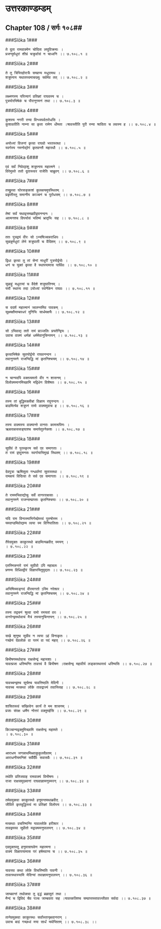 उत्तरकाण्डम्डम्
===============================


## Chapter 108  / सर्गः १०८##


###Slōka 1###


    ते दूता रामवाक्येन चोदिता लघुविक्रमाः ।
    प्रजग्मुर्मधुरां शीघ्रं चक्रुर्वासं न चाध्वनि ।। ७.१०८.१ ॥


###Slōka 2###


    ते तु त्रिभिरहोरात्रैः सम्प्राप्य मधुरामथ ।
    शत्रुघ्नाय यथातत्त्वमाचख्युः सर्वमेव तत् ।। ७.१०८.२ ॥


###Slōka 3###


    लक्ष्मणस्य परित्यागं प्रतिज्ञां राघवस्य च ।
    पुत्रयोरभिषेकं च पौरानुगमनं तथा ।। ७.१०८.३ ॥


###Slōka 4###


    कुशस्य नगरी रम्या विन्ध्यपर्वतरोधसि ।
    कुशावतीति नाम्ना सा कृता रामेण धीमता ।श्रावस्तीति पुरी रम्या श्राविता च लवस्य ह ।। ७.१०८.४ ॥


###Slōka 5###


    अयोध्यां विजनां कृत्वा राघवो भरतस्तथा ।
    स्वर्गस्य गमनोद्योगं कृतवन्तौ महारथौ ।। ७.१०८.५ ॥


###Slōka 6###


    एवं सर्वं निवेद्याशु शत्रुघ्नाय महात्मने ।
    विरेमुस्ते ततो दूतास्त्वर राजेति चाब्रुवन् ।। ७.१०८.६ ॥


###Slōka 7###


    तच्छ्रुत्वा घोरसङ्काशं कुलक्षयमुपस्थितम् ।
    प्रकृतीस्तु समानीय काञ्चनं च पुरोधसम् ।। ७.१०८.७ ॥


###Slōka 8###


    तेषां सर्वं यथावृत्तमब्रवीद्रघनन्दनः ।
    आत्मनश्च विपर्यासं भविष्यं भ्रातृभिः सह ।। ७.१०८.८ ॥


###Slōka 9###


    ततः पुत्रद्वयं वीरः सो ऽभ्यषिञ्चन्नराधिपः ।
    सुबाहुर्मधुरां लेभे शत्रुघाती च वैदिशम् ।। ७.१०८.९ ॥


###Slōka 10###


    द्विधा कृत्वा तु तां सेनां माधुरीं पुत्रयोर्द्वयोः ।
    धनं च युक्तं कृत्वा वै स्थापयामास पार्थिवः ।। ७.१०८.१० ॥


###Slōka 11###


    सुबाहुं मधुरायां च वैदेशे शत्रुघातिनम् ।
    ययौ स्थाप्य तदा ऽयोध्यां रथेनैकेन राघवः ।। ७.१०८.११ ॥


###Slōka 12###


    स ददर्श महात्मानं ज्वलन्तमिव पावकम् ।
    सूक्ष्मक्षौमाम्बरधरं मुनिभिः सार्धमक्षयैः ।। ७.१०८.१२ ॥


###Slōka 13###


    सो ऽभिवाद्य ततो रामं प्राञ्जलिः प्रयतेन्द्रियः ।
    उवाच वाक्यं धर्मज्ञं धर्ममेवानुचिन्तयन् ।। ७.१०८.१३ ॥


###Slōka 14###


    कृत्वाभिषेकं सुतयोर्द्वयो राघवनन्दन ।
    तवानुगमने राजन्विद्धि मां कृतनिश्चयम् ।। ७.१०८.१४ ॥


###Slōka 15###


    न चान्यदपि वक्तव्यमतो वीर न शासनम् ।
    विलोक्यमानमिच्छामि मद्विधेन विशेषतः ।। ७.१०८.१५ ॥


###Slōka 16###


    तस्य तां बुद्धिमक्लीबां विज्ञाय रघुनन्दनः ।
    बाढमित्येव शत्रुघ्नं रामो वाक्यमुवाच ह ।। ७.१०८.१६ ॥


###Slōka 17###


    तस्य वाक्यस्य वाक्यान्ते वानराः कामरूपिणः ।
    ऋक्षराक्षससङ्घाश्च समापेतुरनेकशः ।। ७.१०८.१७ ॥


###Slōka 18###


    सुग्रीवं ते पुरस्कृत्य सर्व एव समागताः ।
    तं रामं द्रष्टुमनसः स्वर्गायाभिमुखं स्थितम् ।। ७.१०८.१८ ॥


###Slōka 19###


    देवपुत्रा ऋषिसुता गन्धर्वाणां सुतास्तथा ।
    रामक्षयं विदित्वा ते सर्व एव समागताः ।। ७.१०८.१९ ॥


###Slōka 20###


    ते राममभिवाद्योचुः सर्वे वानरराक्षसाः ।
    तवानुगमने राजन्सम्प्राप्ताः कृतनिश्चयाः ।। ७.१०८.२० ॥


###Slōka 21###


    यदि राम विनास्माभिर्गच्छेस्त्वं पुरुषोत्तम ।
    यमदण्डमिवोद्यम्य त्वया स्म विनिपातिताः ।। ७.१०८.२१ ॥


###Slōka 22###


    तैरेवमुक्तः काकुत्स्थो बाढमित्यब्रवीत् स्मयन् ।
    । ७.१०८.२२ ॥


###Slōka 23###


    एतस्मिन्नन्तरे रामं सुग्रीवो ऽपि महाबलः ।
    प्रणम्य विधिवद्वीरं विज्ञापयितुमुद्यतः ।। ७.१०८.२३ ॥


###Slōka 24###


    अभिषिच्याङ्गदं वीरमागतो ऽस्मि नरेश्वर ।
    तवानुगमने राजन्विद्धि मां कृतनिश्चयम् ।। ७.१०८.२४ ॥


###Slōka 25###


    तस्य तद्वचनं श्रुत्वा रामो रमयतां वरः ।
    वानरेन्द्रमथोवाचं मैत्रं तस्यानुचिन्तयन् ।। ७.१०८.२५ ॥


###Slōka 26###


    सखे शृणुष्व सुग्रीव न त्वया ऽहं विनाकृतः ।
    गच्छेयं देवलोकं वा परमं वा पदं महत् ।। ७.१०८.२६ ॥


###Slōka 27###


    बिभीषणमथोवाच राक्षसेन्द्रं महायशाः ।
    यावत्प्रजा धरिष्यन्ति तावत्त्वं वै बिभीषण ।राक्षसेन्द्र महावीर्य लङ्कास्थस्त्वं धरिष्यसि ।। ७.१०८.२७ ॥


###Slōka 28###


    यावच्चन्द्रश्च सूर्यश्च यावत्तिष्ठति मेदिनी ।
    यावच्च मत्कथा लोके तावद्राज्यं तवास्त्विह ।। ७.१०८.२८ ॥


###Slōka 29###


    शासितस्त्वं सखित्वेन कार्यं ते मम शासनम् ।
    प्रजाः संरक्ष धर्मेण नोत्तरं वक्तुमर्हसि ।। ७.१०८.२९ ॥


###Slōka 30###


    किञ्चान्यद्वक्तुमिच्छामि राक्षसेन्द्र महामते ।
    । ७.१०८.३० ॥


###Slōka 31###


    आराधय जगन्नाथमिक्ष्वाकुकुलदैवतम् ।
    आराधनीयमनिशं सर्वैर्दैवैः सवासवैः ।। ७.१०८.३१ ॥


###Slōka 32###


    तथेति प्रतिजग्राह रामवाक्यं विभीषणः ।
    राजा राक्षसमुख्यानां राघवाज्ञामनुस्मरन् ।। ७.१०८.३२ ॥


###Slōka 33###


    तमेवमुक्त्वा काकुत्स्थो हनूमन्तमथाब्रवीत् ।
    जीविते कृतबुद्धिस्त्वं मा प्रतिज्ञां विलोपय ।। ७.१०८.३३ ॥


###Slōka 34###


    मत्कथाः प्रचरिष्यन्ति यावल्लोके हरीश्वर ।
    तावद्रमस्व सुप्रीतो मद्वाक्यमनुपालयन् ।। ७.१०८.३४ ॥


###Slōka 35###


    एवमुक्तस्तु हनुमान्राघवेण महात्मना ।
    वाक्यं विज्ञापयामास परं हर्षमवाप्य च ।। ७.१०८.३५ ॥


###Slōka 36###


    यावत्तव कथा लोके विचरिष्यति पावनी ।
    तावत्स्थास्यामि मेदिन्यां तवाज्ञामनुपालयन् ।। ७.१०८.३६ ॥


###Slōka 37###


    जाम्बवन्तं तथोक्त्वा तु वृद्धं ब्रह्मसुतं तथा ।
    मैन्दं च द्विविदं चैव पञ्च जाम्बवता सह ।यावत्कलिश्च सम्प्राप्तस्तावज्जीवत सर्वदा ।। ७.१०८.३७ ॥


###Slōka 38###


    तानेवमुक्त्वा काकुत्स्थः सर्वांस्तानृक्षवानरान् ।
    उवाच बाढं गच्छध्वं मया सार्धं यथेप्सितम् ।। ७.१०८.३८ ।।


